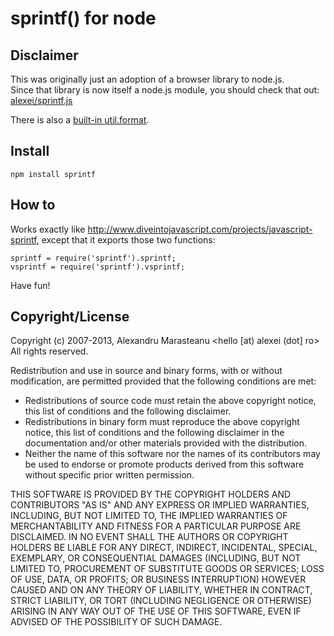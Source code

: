 # sprintf() for node

## Disclaimer

This was originally just an adoption of a browser library to node.js.  
Since that library is now itself a node.js module, you should check that out: [alexei/sprintf.js](https://github.com/alexei/sprintf.js)  

There is also a [built-in util.format](http://nodejs.org/api/util.html#util_util_format_format).


## Install

    npm install sprintf


## How to

Works exactly like http://www.diveintojavascript.com/projects/javascript-sprintf, except that it exports those two functions:

    sprintf = require('sprintf').sprintf;
    vsprintf = require('sprintf').vsprintf;

Have fun!


## Copyright/License

Copyright (c) 2007-2013, Alexandru Marasteanu <hello [at) alexei (dot] ro>
All rights reserved.

Redistribution and use in source and binary forms, with or without
modification, are permitted provided that the following conditions are met:
* Redistributions of source code must retain the above copyright
  notice, this list of conditions and the following disclaimer.
* Redistributions in binary form must reproduce the above copyright
  notice, this list of conditions and the following disclaimer in the
  documentation and/or other materials provided with the distribution.
* Neither the name of this software nor the names of its contributors may be
  used to endorse or promote products derived from this software without
  specific prior written permission.

THIS SOFTWARE IS PROVIDED BY THE COPYRIGHT HOLDERS AND CONTRIBUTORS "AS IS" AND
ANY EXPRESS OR IMPLIED WARRANTIES, INCLUDING, BUT NOT LIMITED TO, THE IMPLIED
WARRANTIES OF MERCHANTABILITY AND FITNESS FOR A PARTICULAR PURPOSE ARE
DISCLAIMED. IN NO EVENT SHALL THE AUTHORS OR COPYRIGHT HOLDERS BE LIABLE FOR
ANY DIRECT, INDIRECT, INCIDENTAL, SPECIAL, EXEMPLARY, OR CONSEQUENTIAL DAMAGES
(INCLUDING, BUT NOT LIMITED TO, PROCUREMENT OF SUBSTITUTE GOODS OR SERVICES;
LOSS OF USE, DATA, OR PROFITS; OR BUSINESS INTERRUPTION) HOWEVER CAUSED AND
ON ANY THEORY OF LIABILITY, WHETHER IN CONTRACT, STRICT LIABILITY, OR TORT
(INCLUDING NEGLIGENCE OR OTHERWISE) ARISING IN ANY WAY OUT OF THE USE OF THIS
SOFTWARE, EVEN IF ADVISED OF THE POSSIBILITY OF SUCH DAMAGE.
